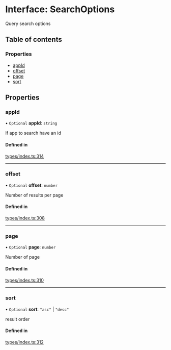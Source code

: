 # Interface: SearchOptions

Query search options

## Table of contents

### Properties

- [appId](SearchOptions.md#appid)
- [offset](SearchOptions.md#offset)
- [page](SearchOptions.md#page)
- [sort](SearchOptions.md#sort)

## Properties

### appId

• `Optional` **appId**: `string`

If app to search have an id

#### Defined in

[types/index.ts:314](https://github.com/nevermined-io/react-components/blob/c41020d/catalog/src/types/index.ts#L314)

___

### offset

• `Optional` **offset**: `number`

Number of results per page

#### Defined in

[types/index.ts:308](https://github.com/nevermined-io/react-components/blob/c41020d/catalog/src/types/index.ts#L308)

___

### page

• `Optional` **page**: `number`

Number of page

#### Defined in

[types/index.ts:310](https://github.com/nevermined-io/react-components/blob/c41020d/catalog/src/types/index.ts#L310)

___

### sort

• `Optional` **sort**: ``"asc"`` \| ``"desc"``

result order

#### Defined in

[types/index.ts:312](https://github.com/nevermined-io/react-components/blob/c41020d/catalog/src/types/index.ts#L312)
